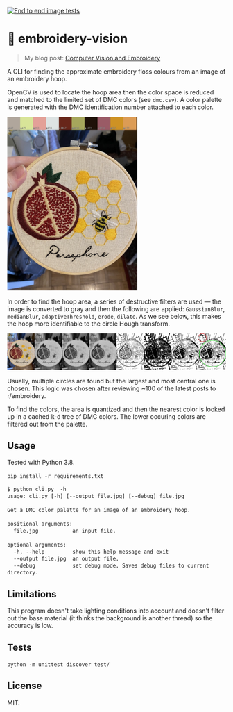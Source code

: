 [![End to end image tests](https://github.com/healeycodes/embroidery-vision/actions/workflows/python-app.yml/badge.svg?branch=main)](https://github.com/healeycodes/embroidery-vision/actions/workflows/python-app.yml)

# 🧵 embroidery-vision

> My blog post: [Computer Vision and Embroidery](https://healeycodes.com/computer-vision-and-embroidery/)

A CLI for finding the approximate embroidery floss colours from an image of an embroidery hoop.

OpenCV is used to locate the hoop area then the color space is reduced and matched to the limited set of DMC colors (see `dmc.csv`). A color palette is generated with the DMC identification number attached to each color.

<img src="https://github.com/healeycodes/embroidery-vision/blob/main/examples/example_out.jpg" height="400">

In order to find the hoop area, a series of destructive filters are used — the image is converted to gray and then the following are applied: `GaussianBlur`, `medianBlur`, `adaptiveThreshold`, `erode`, `dilate`. As we see below, this makes the hoop more identifiable to the circle Hough transform.

<img src="https://github.com/healeycodes/embroidery-vision/blob/main/examples/example_destructive_filters.jpg">

Usually, multiple circles are found but the largest and most central one is chosen. This logic was chosen after reviewing ~100 of the latest posts to r/embroidery.

To find the colors, the area is quantized and then the nearest color is looked up in a cached k-d tree of DMC colors. The lower occuring colors are filtered out from the palette.

## Usage

Tested with Python 3.8.

`pip install -r requirements.txt`

```
$ python cli.py  -h
usage: cli.py [-h] [--output file.jpg] [--debug] file.jpg

Get a DMC color palette for an image of an embroidery hoop.

positional arguments:
  file.jpg           an input file.

optional arguments:
  -h, --help         show this help message and exit
  --output file.jpg  an output file.
  --debug            set debug mode. Saves debug files to current directory.
```

## Limitations

This program doesn't take lighting conditions into account and doesn't filter out the base material (it thinks the background is another thread) so the accuracy is low.

## Tests

`python -m unittest discover test/`

## License

MIT.
